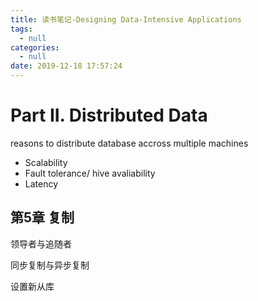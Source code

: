 ```yaml
---
title: 读书笔记-Designing Data-Intensive Applications
tags:
  - null
categories:
  - null
date: 2019-12-18 17:57:24
---
```




# Part II. Distributed Data

reasons to distribute database accross multiple machines

- Scalability
- Fault tolerance/ hive avaliability
- Latency



## 第5章 复制

领导者与追随者

同步复制与异步复制

设置新从库

